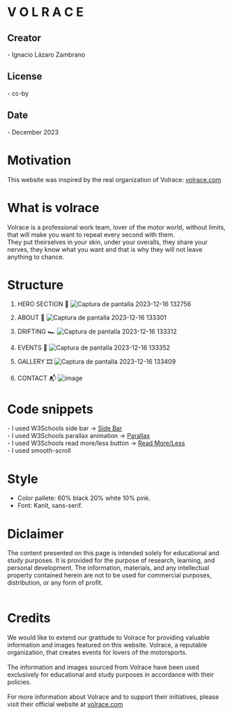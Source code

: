 <h1> <b>V  O  L  R  A  C  E</b>  </h1>

<h2> Creator </h2>
- Ignacio Lázaro Zambrano

<h2> License </h2>
- cc-by

<h2> Date </h2>
- December 2023

<h1>  Motivation </h1>

<p>This website was inspired by the real organization of Volrace: <a href="https://volrace.com/">volrace.com</a></p>

<h1>  What is volrace </h1>

<p>Volrace is a professional work team, lover of the motor world, without limits, 
  that will make you want to repeat every second with them. <br>
  They put theirselves in your skin, under your overalls, they share your nerves, 
  they know what you want and that is why they will not leave anything to chance.</p>

<h1>  Structure </h1>

1. HERO SECTION 🦸
![Captura de pantalla 2023-12-16 132756](https://github.com/Chito1811/Proyecto/assets/150530665/537e12be-973e-48a9-9250-34dd3283db2d)

2. ABOUT 💭
![Captura de pantalla 2023-12-16 133301](https://github.com/Chito1811/Proyecto/assets/150530665/ab5c0231-d1dc-437f-9230-ebebe1c101be)


3. DRIFTING 🏎️
![Captura de pantalla 2023-12-16 133312](https://github.com/Chito1811/Proyecto/assets/150530665/6b31a153-2263-41a3-9c0f-dcd2109b1839)


4. EVENTS 👔
![Captura de pantalla 2023-12-16 133352](https://github.com/Chito1811/Proyecto/assets/150530665/c57614fd-cae9-484f-b9cf-1d4860fa6514)


5. GALLERY 🎞️
![Captura de pantalla 2023-12-16 133409](https://github.com/Chito1811/Proyecto/assets/150530665/b245c9e6-61a8-4d06-9b3b-6a36f33d61f9)

6. CONTACT 📬
![image](https://github.com/Chito1811/Proyecto/assets/150530665/c7db5073-33a9-4eeb-907b-c1bc860d821a)

<h1>Code snippets</h1>
- I used W3Schools side bar -> <a href="https://www.w3schools.com/howto/howto_js_sidenav.asp">Side Bar</a> <br>
- I used W3Schools parallax animation -> <a href="https://www.w3schools.com/howto/howto_css_parallax.asp">Parallax</a> <br>
- I used W3Schools read more/less button -> <a href="https://www.w3schools.com/howto/howto_js_read_more.asp">Read More/Less</a> <br>
- I used smooth-scroll

<h1> Style </h1>

- Color pallete: 60% black 20% white 10% pink.
- Font: Kanit, sans-serif.

 <h1><b>Diclaimer</b></h1>
    <p>The content presented on this page is intended solely for educational and study purposes. 
        It is provided for the purpose of research, learning, and personal development. 
        The information, materials, and any intellectual property contained herein are not to be used for commercial purposes, 
        distribution, or any form of profit. <br> <br></p>
<p><h1>Credits</h1>
  We would like to extend our gratitude to Volrace for providing valuable information and images featured on this website.
        Volrace, a reputable organization, that creates events for lovers of the motorsports. <br><br>            
        The information and images sourced from Volrace have been used exclusively for educational and study purposes in accordance
        with their policies. <br> <br>                    
        For more information about Volrace and to support their initiatives, please visit their official website at 
        <a id="kk" href="https://volrace.com/" target="_blank">volrace.com</a></p>

  

 


